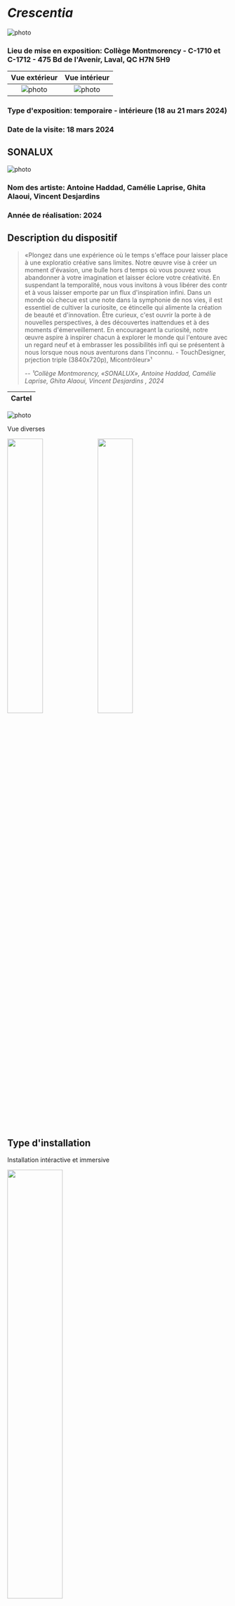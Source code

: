 # *Crescentia*
![photo](media/oeuvre_affiche.jpg)
### Lieu de mise en exposition: Collège Montmorency - C-1710 et C-1712 - 475 Bd de l'Avenir, Laval, QC H7N 5H9
 Vue extérieur         |  Vue intérieur
:-------------------------:|:-------------------------:|
![photo](media/CRESCENTIA_vue_exterieur.jpg) | ![photo](media/CRESCENTIA_vue_ensemble.jpg)


### Type d'exposition: temporaire - intérieure (18 au 21 mars 2024)
### Date de la visite: 18 mars 2024

## SONALUX
![photo](media/SONALUX_vue_ensemble.jpg)
### Nom des artiste: Antoine Haddad, Camélie Laprise, Ghita Alaoui, Vincent Desjardins

### Année de réalisation: 2024

## Description du dispositif
> «Plongez dans une expérience où le temps s'efface pour laisser place à une exploratio créative sans limites. Notre œuvre vise à créer un moment d'évasion, une bulle hors d temps où vous pouvez vous abandonner à votre imagination et laisser éclore votre créativité. En suspendant la temporalité, nous vous invitons à vous libérer des contr et à vous laisser emporte par un flux d'inspiration infini. Dans un monde où checue est une note dans la symphonie de nos vies, il est essentiel de cultiver la curiosite, ce étincelle qui alimente la création de beauté et d'innovation. Être curieux, c'est ouvrir la porte à de nouvelles perspectives, à des découvertes inattendues et à des moments d'émerveillement. En encourageant la curiosité, notre œuvre aspire à inspirer chacun à explorer le monde qui l'entoure avec un regard neuf et à embrasser les possibilités infi qui se présentent à nous lorsque nous nous aventurons dans l'inconnu. - TouchDesigner, prjection triple (3840x720p), Micontrôleur»¹
>
> -- <cite>¹Collège Montmorency, «SONALUX», Antoine Haddad, Camélie Laprise, Ghita Alaoui, Vincent Desjardins , 2024</cite>

Cartel        | 
:-------------------------:|
![photo](media/SONALUX_cartel.jpg)


Vue diverses 

<img src="media/SONALUX_interaction_visiteur_vue_gauche.jpg" width ="40%"> <img src="media/SONALUX_compsosante_bouton_lumineux.jpg" width ="40%"> 




## Type d'installation
Installation intéractive et immersive

<img src="media/SONALUX_composante_console_vue_en_haut.jpg" width="50%">

Exemple vidéo:

[![vidéo](https://img.youtube.com/vi/q0oW8Oq0OOw/0.jpg)](https://youtu.be/q0oW8Oq0OOw )

## Fonction du dispositif multimédia
L'intéracteur porte un casque d'écouteur et control une console qui controle l'environnement sonore et visuel. L'intéracteur peut contrôle les sons qui entend et son volume.

Console| 
:-------------------------:|
![photo](media/SONALUX_compsosante_bouton_lumineux.jpg)








## Mise en espace
Vue ensemble de la pièce
![photo](media/CRESCENTIA_vue_ensemble.jpg)
![photo](media/KIGO_beta_interaction_visiteur.jpg)
(source: https://en.dazibao.art/)

L'expérience SONALUX se trouve dans la partie avec les trois murs dont deux sont mobile, et un grand rideau noir.

## Composantes et techniques
### Les artistes ont utilisée:
>M5Stack
>* 3 Atom Lite
>* 3 Atom POE
>* 5 Angle Unit
>* 4 Key Unit
>* 2 ToF Unit
>* 2 PBHub
>* 1 GroveHub
>* 1 PaHub
>
>Contenu multmidédia
>* 3 paysages visuels génératifs (TouchDesigner)
>* 2 paysages sonores (VCV Rack)
>  
>Autre
>* Microcontrôleur
>* Podium
>* 4 crochets
>  
> (source : https://tim-montmorency.com/2024/projets/Sonalux/docs/web/preproduction.html)

M5Stack        | Ensemble des composantes
:-------------------------:|:-------------------------:|
![photo](media/SONALUX_beta_composante_console_vue_de_cote.jpg) | ![photo](media/SONALUX_beta_vue_ensemble.jpg)


## Éléments nécessaires à la mise en exposition

> Audio
>* 2 haut-parleurs actifs de 4"
>* 4 fils XLR 3 conducteurs de 15' (M->F)
>* Interface audio USB disposant 8 sorties et au moins 1 entrée
>* 4 casques d'écouteurs
>* Carte de son
>
>Vidéo
>* 3 projecteurs vidéo lentille grand angle 0.5
>
>Électricité
>* cordons IEC (pour l'alimentation des haut-parleurs)
>* 2 extentions 3 fiches et 3 conducteurs
>* 2 multiprises
>
>Réseau
>* 4 fils cat6a de 15"
>* Switch POE 5 ports
>
>Ordinateur
>* 1 ordinateur portable
>* 1 ordinateur sur chariot
>  
>Autre
> * 2 murs mobiles
>   
> (source : https://tim-montmorency.com/2024/projets/Sonalux/docs/web/preproduction.html)

## Expérience vécue
Après que le visiteur a passé par les grands rideaux noir, il est acceuili par un podium avec des casques d'écouteur acrochés sur le coté et une console de controle desssus. La console a 4 boutons lumineux et 4 boutons de volume, et chacun controle un environnement sonore. L'environnement visuel projecté sur les 3 murs dépends du paramètre choisi par le visiteur. Le visiteur est immersé grâce au fait qu'il est enfermé entre les murs et le rideau

<div align="center">
<img src="media/SONALUX_interaction_visiteur_vue_ensemble.jpg" width="50%">
</div>




## Ce qui vous a plu, vous a donné des idées
Ce qui m'a plu est le fait le dispositif essaye de jouer avec la hyperstimulation de l'utilisateur avec le son et les images projectées. J'ai une idée similaire dont un musicien a le contrôle sur la console et c'est lui qui va créer l'audiovisuel devant une audience. Une autre idée similaire est de créer une expérience dont l'intéracteur peut entendre et voir la nature en temps réel. L'environnement peut être entendre et vue en 360 degré. 


##  Aspect que vous ne souhaiteriez pas retenir pour vos propres créations ou que vous feriez autrement
Un aspect que je ferai autrement est d'avoir une interface sur la projection ou sur le podium pour avoir une vue sur le contrôle des sons. Je penses avoir une interface va faire l'utilisateur jouer plus avec l'environnement de son puisqu'il voir ce qu'il fait en temps réel.
## Références
